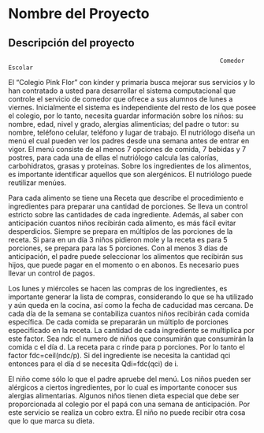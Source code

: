 # Nombre del Proyecto

## Descripción del proyecto

                                                                Comedor Escolar
El “Colegio Pink Flor” con kínder y primaria busca mejorar sus servicios y lo han contratado a usted para desarrollar el sistema computacional que controle el servicio de comedor que ofrece a sus alumnos de lunes a viernes. Inicialmente el sistema es independiente del resto de los que posee el colegio, por lo tanto, necesita guardar información sobre los niños: su nombre, edad, nivel y grado, alergias alimenticias; del padre o tutor: su nombre, teléfono celular, teléfono y lugar de trabajo.
El nutriólogo diseña un menú el cual pueden ver los padres desde una semana antes de entrar en vigor. El menú consiste de al menos 7 opciones de comida, 7 bebidas y 7 postres, para cada una de ellas el nutriólogo calcula las calorías, carbohidratos, grasas y proteínas. Sobre los ingredientes de los alimentos, es importante identificar aquellos que son alergénicos. El nutriólogo puede reutilizar menúes.

Para cada alimento se tiene una Receta que describe el procedimiento e ingredientes para preparar una cantidad de porciones. Se lleva un control estricto sobre las cantidades de cada ingrediente. Además, al saber con anticipación cuantos niños recibirán cada alimento, es más fácil evitar desperdicios. Siempre se prepara en múltiplos de las porciones de la receta. Si para en un día 3 niños pidieron mole y la receta es para 5 porciones, se prepara para las 5 porciones.
Con al menos 3 días de anticipación, el padre puede seleccionar los alimentos que recibirán sus hijos, que puede pagar en el momento o en abonos. Es necesario pues llevar un control de pagos. 

Los lunes y miércoles se hacen las compras de los ingredientes, es importante generar la lista de compras, considerando lo que se ha utilizado y aún queda en la cocina, así como la fecha de caducidad mas cercana. De cada día de la semana se contabiliza cuantos niños recibirán cada comida específica. De cada comida se prepararán un múltiplo de porciones especificado en la receta. La cantidad de cada ingrediente se multiplica por este factor. Sea ndc el numero de niños que consumirán que consumirán la comida c el día d. La receta para c rinde para p porciones. Por lo tanto el factor fdc=ceil(ndc/p). Si del ingrediente ise necesita la cantidad qci entonces para el día d se necesita Qdi=fdc(qci) de i.

El niño come sólo lo que el padre apruebe del menú. Los niños pueden ser alérgicos a ciertos ingredientes, por lo cual es importante conocer sus alergias alimentarias.
Algunos niños tienen dieta especial que debe ser proporcionada al colegio por el papá con una semana de anticipación. Por este servicio se realiza un cobro extra. El niño no puede recibir otra cosa que lo que marca su dieta. 
